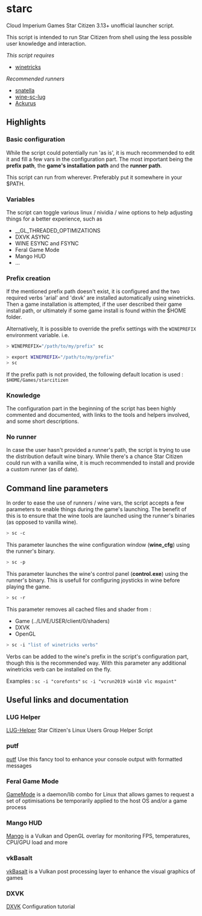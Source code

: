 # starc

Cloud Imperium Games Star Citizen 3.13+ unofficial launcher script.

This script is intended to run Star Citizen from shell using the less possible user knowledge and interaction.

_This script requires_
- [winetricks](https://github.com/Winetricks/winetricks)

_Recommended runners_
- [snatella](https://github.com/snatella/wine-runner-sc/releases/tag/wine-v6.6)
- [wine-sc-lug](https://github.com/gort818/wine-sc-lug/releases/tag/6.11)
- [Ackurus](https://github.com/Ackurus/wine/releases/tag/lutris-6.4-sc)

## Highlights

### Basic configuration
While the script could potentially run 'as is', it is much recommended to edit it and fill a few vars in the configuration part. The most important being the **prefix path**, the **game's installation path** and the **runner path**.

This script can run from wherever. Preferably put it somewhere in your $PATH.

### Variables
The script can toggle various linux / nividia / wine options to help adjusting things for a better experience, such as
- __GL_THREADED_OPTIMIZATIONS
- DXVK ASYNC
- WINE ESYNC and FSYNC
- Feral Game Mode
- Mango HUD
- ...

### Prefix creation
If the mentioned prefix path doesn't exist, it is configured and the two required verbs 'arial' and 'dxvk' are installed automatically using winetricks. Then a game installation is attempted, if the user described their game install path, or ultimately if some game install is found within the $HOME folder.

Alternatively, It is possible to override the prefix settings with the `WINEPREFIX` environment variable. i.e.
```bash
> WINEPREFIX="/path/to/my/prefix" sc
```
```bash
> export WINEPREFIX="/path/to/my/prefix"
> sc
```

If the prefix path is not provided, the following default location is used : `$HOME/Games/starcitizen`

### Knowledge
The configuration part in the beginning of the script has been highly commented and documented, with links to the tools and helpers involved, and some short descriptions.

### No runner
In case the user hasn't provided a runner's path, the script is trying to use the distribution default wine binary. While there's a chance Star Citizen could run with a vanilla wine, it is much recommended to install and provide a custom runner (as of date).


## Command line parameters
In order to ease the use of runners / wine vars, the script accepts a few parameters to enable things during the game's launching. The benefit of this is to ensure that the wine tools are launched using the runner's binaries (as opposed to vanilla wine).

```bash
> sc -c
```
This parameter launches the wine configuration window (**wine_cfg**) using the runner's binary.

```bash
> sc -p
```
This parameter launches the wine's control panel (**control.exe**) using the runner's binary.
This is usefull for configuring joysticks in wine before playing the game.

```bash
> sc -r
```
This parameter removes all cached files and shader from :
- Game (../LIVE/USER/client/0/shaders)
- DXVK
- OpenGL

```bash
> sc -i "list of winetricks verbs"
```
Verbs can be added to the wine's prefix in the script's configuration part, though this is the recommended way. With this parameter any additional winetricks verb can be installed on the fly.

Examples : `sc -i "corefonts"`
           `sc -i "vcrun2019 win10 vlc mspaint"`

## Useful links and documentation

### LUG Helper
[LUG-Helper](https://github.com/the-sane/lug-helper) Star Citizen's Linux Users Group Helper Script 
### putf
[putf](https://github.com/FRUiT-git/putf) Use this fancy tool to enhance your console output with formatted messages
### Feral Game Mode
[GameMode](https://github.com/FeralInteractive/gamemode) is a daemon/lib combo for Linux that allows games to request a set of optimisations be temporarily applied to the host OS and/or a game process
### Mango HUD
[Mango](https://github.com/flightlessmango/MangoHud) is a Vulkan and OpenGL overlay for monitoring FPS, temperatures, CPU/GPU load and more
### vkBasalt
[vkBasalt](https://github.com/DadSchoorse/vkBasalt) is a Vulkan post processing layer to enhance the visual graphics of games
### DXVK
[DXVK](https://github.com/doitsujin/dxvk/wiki/Configuration) Configuration tutorial


